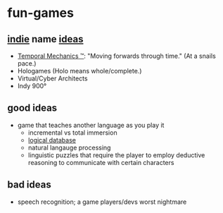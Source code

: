 # fun-games
## [indie](http://www.gamedevmap.com/) name [ideas](https://en.wikipedia.org/wiki/Lists_of_video_game_companies)
* [Temporal Mechanics ™](https://en.wikipedia.org/wiki/Droste_effect): "Moving forwards through time." (At a snails pace.)
* Hologames (Holo means whole/complete.)
* Virtual/Cyber Architects
* Indy 900°
## good ideas
* game that teaches another language as you play it
    * incremental vs total immersion
    * [logical database](https://en.wikipedia.org/wiki/Deductive_database)
    * natural langauge processing
    * linguistic puzzles that require the player to employ deductive reasoning to communicate with certain characters
## bad ideas
* speech recognition; a game players/devs worst nightmare
